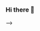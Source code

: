 ### Hi there 👋

<!--
**raykotab/raykotab** is a ✨ _special_ ✨ repository because its `README.md` (this file) appears on your GitHub profile.

Here are some ideas to get you started:

I'm a newbie in developement (started october 2020). 

- 🔭 I’m currently working on coming through the bootcamp where I learn programming
(still a couple of months ahead) and show what I could learn.
Then we will see.

I think it is at the moment better, when you enter with a bit of good faith.

- Learning programming with TDD
- Js 
- php

:musical_keyboard:

## Languages and Tools:

<i class="fab fa-html5"></i>
<i class="fab fa-js"></i>
<i class="fab fa-css3-alt"></i>

<img align="left" alt="HTML5" width="26px" src="https://raw.githubusercontent.com/github/explore/80688e429a7d4ef2fca1e82350fe8e3517d3494d/topics/html/html.png" />  
<img align="left" alt="CSS3" width="26px" src="https://raw.githubusercontent.com/github/explore/80688e429a7d4ef2fca1e82350fe8e3517d3494d/topics/css/css.png" />
<img align="left" alt="bootstap" width="26px" src="https://raw.githubusercontent.com/github/explore/80688e429a7d4ef2fca1e82350fe8e3517d3494d/topics/bootstrap/bootstrap.png" />
<img align="left" alt="JavaScript" width="26px" src="https://raw.githubusercontent.com/github/explore/80688e429a7d4ef2fca1e82350fe8e3517d3494d/topics/javascript/javascript.png" />

<img align="left" alt="Visual Studio Code" width="26px" src="https://raw.githubusercontent.com/github/explore/80688e429a7d4ef2fca1e82350fe8e3517d3494d/topics/visual-studio-code/visual-studio-code.png" />
<img align="left" alt="Git" width="26px" src="https://raw.githubusercontent.com/github/explore/80688e429a7d4ef2fca1e82350fe8e3517d3494d/topics/git/git.png" />

<img align="left" alt="SQL" width="26px" src="https://raw.githubusercontent.com/github/explore/80688e429a7d4ef2fca1e82350fe8e3517d3494d/topics/sql/sql.png" />


<br />

<script src="https://kit.fontawesome.com/093d21a8cf.js" crossorigin="anonymous"></script>
<!--...
- 🌱 I’m currently learning ...
- 👯 I’m looking to collaborate on ...
- 🤔 I’m looking for help with ...
- 💬 Ask me about ...
- 📫 How to reach me: astaboada7@gmail.com
- 😄 Pronouns: ...
- ⚡ Fun fact: ... -->
-->
